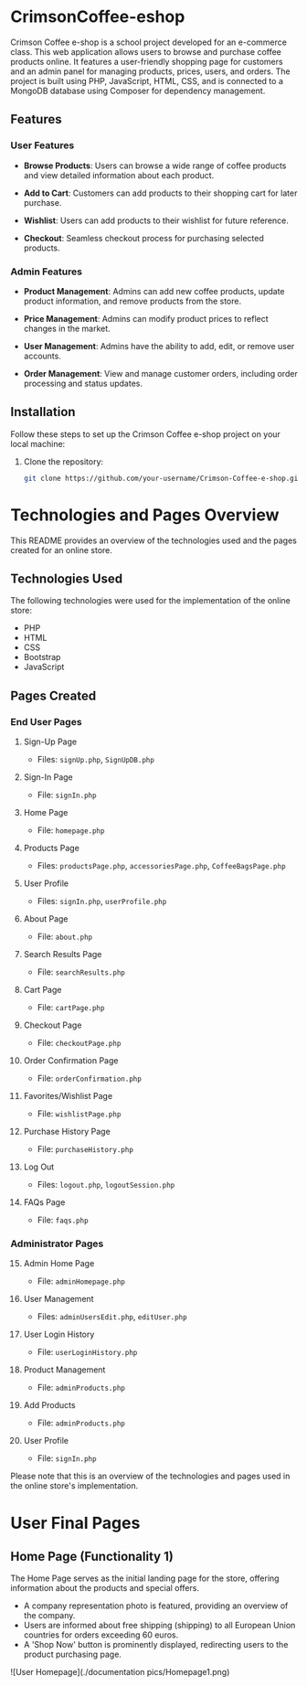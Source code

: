 ﻿# CrimsonCoffee-eshop

Crimson Coffee e-shop is a school project developed for an e-commerce class. This web application allows users to browse and purchase coffee products online. It features a user-friendly shopping page for customers and an admin panel for managing products, prices, users, and orders. The project is built using PHP, JavaScript, HTML, CSS, and is connected to a MongoDB database using Composer for dependency management.

## Features

### User Features

- **Browse Products**: Users can browse a wide range of coffee products and view detailed information about each product.

- **Add to Cart**: Customers can add products to their shopping cart for later purchase.

- **Wishlist**: Users can add products to their wishlist for future reference.

- **Checkout**: Seamless checkout process for purchasing selected products.

### Admin Features

- **Product Management**: Admins can add new coffee products, update product information, and remove products from the store.

- **Price Management**: Admins can modify product prices to reflect changes in the market.

- **User Management**: Admins have the ability to add, edit, or remove user accounts.

- **Order Management**: View and manage customer orders, including order processing and status updates.

## Installation

Follow these steps to set up the Crimson Coffee e-shop project on your local machine:

1. Clone the repository:
   ```bash
   git clone https://github.com/your-username/Crimson-Coffee-e-shop.git

# Technologies and Pages Overview

This README provides an overview of the technologies used and the pages created for an online store.

## Technologies Used
The following technologies were used for the implementation of the online store:
- PHP
- HTML
- CSS
- Bootstrap
- JavaScript

## Pages Created

### End User Pages
1. Sign-Up Page
   - Files: `signUp.php`, `SignUpDB.php`

2. Sign-In Page
   - File: `signIn.php`

3. Home Page
   - File: `homepage.php`

4. Products Page
   - Files: `productsPage.php`, `accessoriesPage.php`, `CoffeeBagsPage.php`

5. User Profile
   - Files: `signIn.php`, `userProfile.php`

6. About Page
   - File: `about.php`

7. Search Results Page
   - File: `searchResults.php`

8. Cart Page
   - File: `cartPage.php`

9. Checkout Page
   - File: `checkoutPage.php`

10. Order Confirmation Page
    - File: `orderConfirmation.php`

11. Favorites/Wishlist Page
    - File: `wishlistPage.php`

12. Purchase History Page
    - File: `purchaseHistory.php`

13. Log Out
    - Files: `logout.php`, `logoutSession.php`

14. FAQs Page
    - File: `faqs.php`

### Administrator Pages
15. Admin Home Page
    - File: `adminHomepage.php`

16. User Management
    - Files: `adminUsersEdit.php`, `editUser.php`

17. User Login History
    - File: `userLoginHistory.php`

18. Product Management
    - File: `adminProducts.php`

19. Add Products
    - File: `adminProducts.php`

20. User Profile
    - File: `signIn.php`

Please note that this is an overview of the technologies and pages used in the online store's implementation.

# User Final Pages

## Home Page (Functionality 1)

The Home Page serves as the initial landing page for the store, offering information about the products and special offers.

- A company representation photo is featured, providing an overview of the company.
- Users are informed about free shipping (shipping) to all European Union countries for orders exceeding 60 euros.
- A 'Shop Now' button is prominently displayed, redirecting users to the product purchasing page.

![User Homepage](./documentation pics/Homepage1.png)

